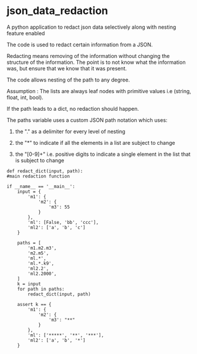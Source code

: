 # json_data_redaction
A python application to redact json data selectively along with nesting feature enabled

The  code is  used to redact certain information from a JSON.

Redacting means removing of the information without changing the structure of the information. The point is to not know what the information was, but ensure that we know that it was present.

The code allows nesting of the path to any degree.

Assumption :  The lists are always leaf nodes with primitive values i.e (string, float, int, bool).

If the path leads to a dict, no redaction should happen.

The paths variable uses a custom JSON path notation which uses:

1. the "." as a delimiter for every level of nesting

2. the "*" to indicate if all the elements in a list are subject to change

3. the "[0-9]+" i.e. positive digits to indicate a single element in the list that is subject to change

```
def redact_dict(input, path):
#main redaction function

if __name__ == '__main__':
    input = {
        'm1': {
            'm2': {
                'm3': 55
            }
        },
        'ml': [False, 'bb', 'ccc'],
        'ml2': ['a', 'b', 'c']
    }

    paths = [
        'm1.m2.m3',
        'm2.m5',
        'ml.*',
        'ml.*.k9',
        'ml2.2',
        'ml2.2000',
    ]
    k = input
    for path in paths:
        redact_dict(input, path)

    assert k == {
        'm1': {
            'm2': {
                'm3': "**"
            }
        },
        'ml': ['*****', '**', '***'],
        'ml2': ['a', 'b', '*']
    }
    
```
